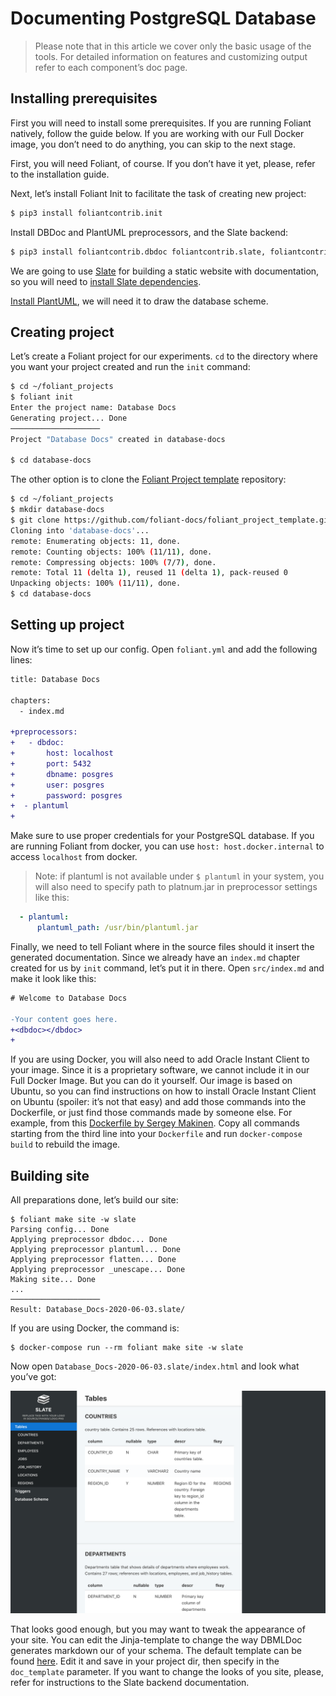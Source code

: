 # Documenting PostgreSQL Database

> Please note that in this article we cover only the basic usage of the tools. For detailed information on features and customizing output refer to each component’s doc page.


## Installing prerequisites

First you will need to install some prerequisites. If you are running Foliant natively, follow the guide below. If you are working with our <link src="../../docker.md" title="Working with Foliant full image">Full Docker image</link>, you don’t need to do anything, you can skip to the next stage.

First, you will need Foliant, of course. If you don’t have it yet, please, refer to the <link src="../../installation.md" title="Installation">installation guide</link>.

Next, let’s install <link src="../../cli/init/index.md" title="Init">Foliant Init</link> to facilitate the task of creating new project:

```bash
$ pip3 install foliantcontrib.init
```

Install DBDoc and PlantUML preprocessors, and the Slate backend:

```bash
$ pip3 install foliantcontrib.dbdoc foliantcontrib.slate, foliantcontrib.plantuml
```

We are going to use [Slate](https://github.com/slatedocs/slate/) for building a static website with documentation, so you will need to [install Slate dependencies](https://github.com/slatedocs/slate/wiki/Using-Slate-Natively).

[Install PlantUML](https://plantuml.com/ru/starting), we will need it to draw the database scheme.

## Creating project

Let’s create a Foliant project for our experiments. `cd` to the directory where you want your project created and run the `init` command:

```bash
$ cd ~/foliant_projects
$ foliant init
Enter the project name: Database Docs
Generating project... Done
────────────────────
Project "Database Docs" created in database-docs

$ cd database-docs
```

The other option is to clone the [Foliant Project template](https://github.com/foliant-docs/foliant_project_template/) repository:

```bash
$ cd ~/foliant_projects
$ mkdir database-docs
$ git clone https://github.com/foliant-docs/foliant_project_template.git database-docs
Cloning into 'database-docs'...
remote: Enumerating objects: 11, done.
remote: Counting objects: 100% (11/11), done.
remote: Compressing objects: 100% (7/7), done.
remote: Total 11 (delta 1), reused 11 (delta 1), pack-reused 0
Unpacking objects: 100% (11/11), done.
$ cd database-docs
```

## Setting up project

Now it’s time to set up our config. Open `foliant.yml` and add the following lines:

```diff
title: Database Docs

chapters:
  - index.md

+preprocessors:
+   - dbdoc:
+       host: localhost
+       port: 5432
+       dbname: posgres
+       user: posgres
+       password: posgres
+  - plantuml
+
```

Make sure to use proper credentials for your PostgreSQL database. If you are running Foliant from docker, you can use `host: host.docker.internal` to access `localhost` from docker.

> Note: if plantuml is not available under `$ plantuml` in your system, you will also need to specify path to platnum.jar in preprocessor settings like this:

```yaml
  - plantuml:
      plantuml_path: /usr/bin/plantuml.jar
```

Finally, we need to tell Foliant where in the source files should it insert the generated documentation. Since we already have an `index.md` chapter created for us by `init` command, let’s put it in there. Open `src/index.md` and make it look like this:

```diff
# Welcome to Database Docs

-Your content goes here.
+<dbdoc></dbdoc>
+
```

If you are using Docker, you will also need to add Oracle Instant Client to your image. Since it is a proprietary software, we cannot include it in our Full Docker Image. But you can do it yourself. Our image is based on Ubuntu, so you can find instructions on how to install Oracle Instant Client on Ubuntu (spoiler: it’s not that easy) and add those commands into the Dockerfile, or just find those commands made by someone else. For example, from this [Dockerfile by Sergey Makinen](https://github.com/sergeymakinen/docker-oracle-instant-client/blob/master/12.2/Dockerfile). Copy all commands starting from the third line into your `Dockerfile` and run `docker-compose build` to rebuild the image.

## Building site

All preparations done, let’s build our site:

```
$ foliant make site -w slate
Parsing config... Done
Applying preprocessor dbdoc... Done
Applying preprocessor plantuml... Done
Applying preprocessor flatten... Done
Applying preprocessor _unescape... Done
Making site... Done
...
────────────────────
Result: Database_Docs-2020-06-03.slate/
```

If you are using Docker, the command is:

```
$ docker-compose run --rm foliant make site -w slate
```

Now open `Database_Docs-2020-06-03.slate/index.html` and look what you’ve got:

![](img/oracle.png)

That looks good enough, but you may want to tweak the appearance of your site. You can edit the Jinja-template to change the way DBMLDoc generates markdown our of your schema. The default template can be found [here](https://github.com/foliant-docs/foliantcontrib.dbdoc/blob/master/foliant/preprocessors/dbdoc/pgsql/templates/doc.j2). Edit it and save in your project dir, then specify in the `doc_template` parameter. If you want to change the looks of you site, please, refer for instructions to the <link src="../../backends/slate.md" title="Slate">Slate</link> backend documentation.
